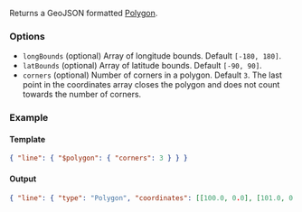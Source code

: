 Returns a GeoJSON formatted [Polygon](https://geojson.org/geojson-spec.html#polygon).

### Options

- `longBounds` (optional) Array of longitude bounds. Default `[-180, 180]`.
- `latBounds` (optional) Array of latitude bounds. Default `[-90, 90]`.
- `corners` (optional) Number of corners in a polygon. Default `3`. The last point in the coordinates array closes the polygon and does not count towards the number of corners.

### Example

#### Template
```json
{ "line": { "$polygon": { "corners": 3 } } }
```
#### Output
```json
{ "line": { "type": "Polygon", "coordinates": [[100.0, 0.0], [101.0, 0.0], [101.0, 1.0], [100.0, 1.0], [100.0, 0.0]] } }
```